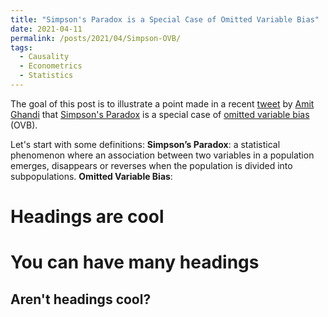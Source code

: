 ```yaml
---
title: "Simpson's Paradox is a Special Case of Omitted Variable Bias"
date: 2021-04-11
permalink: /posts/2021/04/Simpson-OVB/
tags:
  - Causality
  - Econometrics
  - Statistics
---
```


The goal of this post is to illustrate a point made in a 
recent [tweet](https://twitter.com/AmitEcon/status/1368990015536119813?s=20) 
by [Amit Ghandi](https://web.sas.upenn.edu/agandhi/) 
that [Simpson's Paradox](https://en.wikipedia.org/wiki/Simpson%27s_paradox) 
is a special case of 
[omitted variable bias](https://en.wikipedia.org/wiki/Omitted-variable_bias) (OVB).

Let's start with some definitions: 
**Simpson’s Paradox**: a statistical phenomenon where an association between two variables in a population emerges, disappears or reverses when the population is divided into subpopulations.
**Omitted Variable Bias**:

Headings are cool
======

You can have many headings
======

Aren't headings cool?
------
